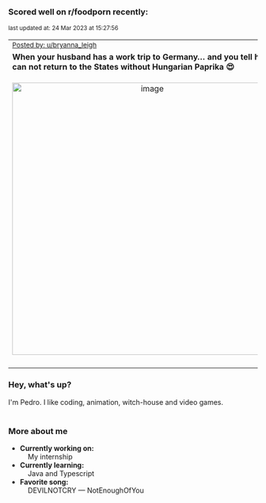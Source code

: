 ### Scored well on r/foodporn recently:

<p align="left"><sub>last updated at: 24 Mar 2023 at 15:27:56</sub></p>

|   |
| --- |
| <sub>[Posted by: u/bryanna_leigh][source]</sub> |
| **When your husband has a work trip to Germany… and you tell him he can not return to the States without Hungarian Paprika 😍** | 
|<p align="center"> <img alt="image" src="https://i.redd.it/44vox0cqhjpa1.jpg" width="550" /> </p>|
|   |

### Hey, what's up?

I'm Pedro. I like coding, animation, witch-house and video games.<br><br>

### More about me
- **Currently working on:**  
&nbsp;&nbsp;&nbsp;&nbsp;My internship
- **Currently learning:**  
&nbsp;&nbsp;&nbsp;&nbsp;Java and Typescript
- **Favorite song:**  
&nbsp;&nbsp;&nbsp;&nbsp;DEVILNOTCRY — NotEnoughOfYou<br><br>

  



  
  
  
[linkedin]: https://linkedin.com/in/pedro-h-r-gomes-8a487b14a/
[gmail]: mailto:pilique11@gmail.com
[source]: https://reddit.com/r/FoodPorn/comments/11zlxg1/when_your_husband_has_a_work_trip_to_germany_and/
[redditAPI]: https://www.reddit.com/dev/api/
